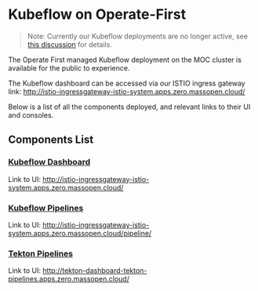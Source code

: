 # Kubeflow on Operate-First

> Note: Currently our Kubeflow deployments are no longer active, see [this discussion](https://github.com/operate-first/support/issues/435) for details.

The Operate First managed Kubeflow deployment on the MOC cluster is available for the public to experience.

The Kubeflow dashboard can be accessed via our ISTIO ingress gateway link: http://istio-ingressgateway-istio-system.apps.zero.massopen.cloud/

Below is a list of all the components deployed, and relevant links to their UI and consoles.

## Components List

### [Kubeflow Dashboard][1]

Link to UI: http://istio-ingressgateway-istio-system.apps.zero.massopen.cloud/

### [Kubeflow Pipelines][2]

Link to UI: http://istio-ingressgateway-istio-system.apps.zero.massopen.cloud/pipeline/

### [Tekton Pipelines][3]

Link to UI: http://tekton-dashboard-tekton-pipelines.apps.zero.massopen.cloud/

[1]: https://www.kubeflow.org/docs/components/central-dash/overview/
[2]: https://www.kubeflow.org/docs/components/pipelines/
[3]: https://github.com/tektoncd/pipeline
